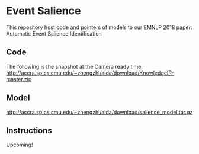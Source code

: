# Event Salience
This repository host code and pointers of models to our EMNLP 2018 paper: Automatic Event Salience Identification

## Code
The following is the snapshot at the Camera ready time.
http://accra.sp.cs.cmu.edu/~zhengzhl/aida/download/KnowledgeIR-master.zip

## Model
http://accra.sp.cs.cmu.edu/~zhengzhl/aida/download/salience_model.tar.gz

## Instructions
Upcoming!
